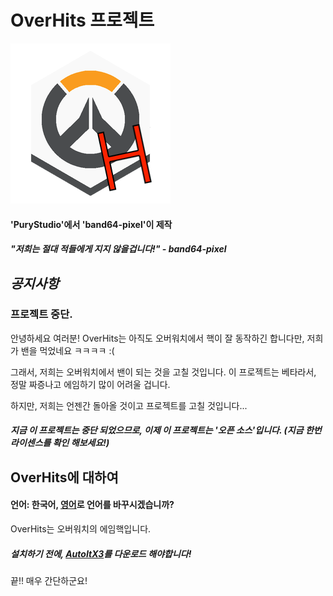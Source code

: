 # OverHits 프로젝트

![OverHits](https://github.com/band64-pixel/OverHits/blob/master/OverHits/Resources/overhits.png)
#### 'PuryStudio'에서 'band64-pixel'이 제작

##### "저희는 절대 적들에게 지지 않을겁니다!" - band64-pixel

## *공지사항*

### 프로젝트 중단.
안녕하세요 여러분! OverHits는 아직도 오버워치에서 핵이 잘 동작하긴 합니다만, 저희가 밴을 먹었네요 ㅋㅋㅋㅋ :(

그래서, 저희는 오버워치에서 밴이 되는 것을 고칠 것입니다. 이 프로젝트는 베타라서, 정말 짜증나고 에임하기 많이 어려울 겁니다.

하지만, 저희는 언젠간 돌아올 것이고 프로젝트를 고칠 것입니다...


##### 지금 이 프로젝트는 중단 되었으므로, 이제 이 프로젝트는 '오픈 소스'입니다. (지금 한번 라이센스를 확인 해보세요!)

## OverHits에 대하여
#### 언어: 한국어, [영어](https://github.com/band64-pixel/OverHits/blob/master/README.md)로 언어를 바꾸시겠습니까?

OverHits는 오버워치의 에임핵입니다.

##### 설치하기 전에, [AutoItX3](https://www.autoitscript.com/site/autoit/downloads/)를 다운로드 해야합니다!

끝!! 매우 간단하군요!
